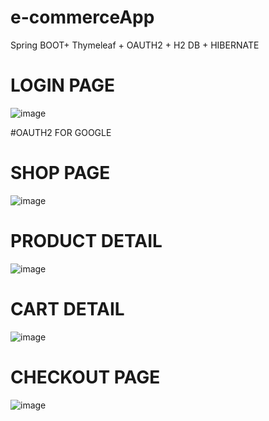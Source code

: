 # e-commerceApp
Spring BOOT+ Thymeleaf + OAUTH2 + H2 DB + HIBERNATE

# LOGIN PAGE
![image](https://user-images.githubusercontent.com/69572868/226133651-ff7ad1b4-2480-49fc-96a4-f4e8309996c3.png)

#OAUTH2 FOR GOOGLE 

# SHOP PAGE
![image](https://user-images.githubusercontent.com/69572868/226133729-bf9f0aa6-2c19-40ef-a6f6-028ab33ce9c8.png)

# PRODUCT DETAIL
![image](https://user-images.githubusercontent.com/69572868/226133745-ba8f2d53-f1e8-4b3a-9df4-4c7a5fac6c5e.png)

# CART DETAIL
![image](https://user-images.githubusercontent.com/69572868/226133908-7e1c4717-8285-49f5-8bd5-f1942c5ea378.png)
# CHECKOUT PAGE
![image](https://user-images.githubusercontent.com/69572868/226133849-2db03a87-975d-44c0-9735-1aef821c154c.png)


